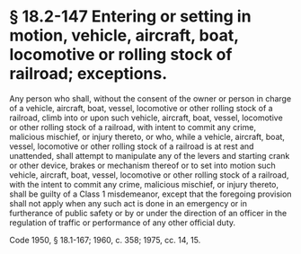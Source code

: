 # § 18.2-147 Entering or setting in motion, vehicle, aircraft, boat, locomotive or rolling stock of railroad; exceptions.

<p>Any person who shall, without the consent of the owner or person in charge of a vehicle, aircraft, boat, vessel, locomotive or other rolling stock of a railroad, climb into or upon such vehicle, aircraft, boat, vessel, locomotive or other rolling stock of a railroad, with intent to commit any crime, malicious mischief, or injury thereto, or who, while a vehicle, aircraft, boat, vessel, locomotive or other rolling stock of a railroad is at rest and unattended, shall attempt to manipulate any of the levers and starting crank or other device, brakes or mechanism thereof or to set into motion such vehicle, aircraft, boat, vessel, locomotive or other rolling stock of a railroad, with the intent to commit any crime, malicious mischief, or injury thereto, shall be guilty of a Class 1 misdemeanor, except that the foregoing provision shall not apply when any such act is done in an emergency or in furtherance of public safety or by or under the direction of an officer in the regulation of traffic or performance of any other official duty.</p><p>Code 1950, § 18.1-167; 1960, c. 358; 1975, cc. 14, 15.</p>